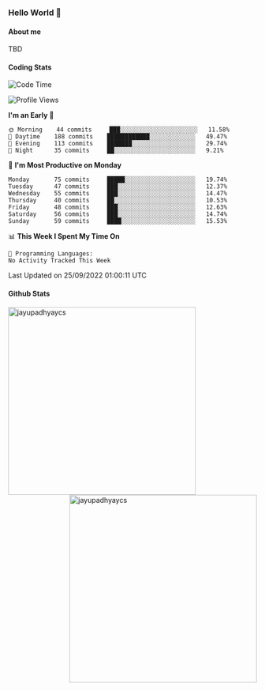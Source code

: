 ### Hello World 👋
#### About me
TBD
#### Coding Stats
<!--START_SECTION:waka-->
![Code Time](http://img.shields.io/badge/Code%20Time-210%20hrs%2045%20mins-blue)

![Profile Views](http://img.shields.io/badge/Profile%20Views-0-blue)

**I'm an Early 🐤** 

```text
🌞 Morning    44 commits     ███░░░░░░░░░░░░░░░░░░░░░░   11.58% 
🌆 Daytime    188 commits    ████████████░░░░░░░░░░░░░   49.47% 
🌃 Evening    113 commits    ███████░░░░░░░░░░░░░░░░░░   29.74% 
🌙 Night      35 commits     ██░░░░░░░░░░░░░░░░░░░░░░░   9.21%

```
📅 **I'm Most Productive on Monday** 

```text
Monday       75 commits     █████░░░░░░░░░░░░░░░░░░░░   19.74% 
Tuesday      47 commits     ███░░░░░░░░░░░░░░░░░░░░░░   12.37% 
Wednesday    55 commits     ███░░░░░░░░░░░░░░░░░░░░░░   14.47% 
Thursday     40 commits     ██░░░░░░░░░░░░░░░░░░░░░░░   10.53% 
Friday       48 commits     ███░░░░░░░░░░░░░░░░░░░░░░   12.63% 
Saturday     56 commits     ███░░░░░░░░░░░░░░░░░░░░░░   14.74% 
Sunday       59 commits     ████░░░░░░░░░░░░░░░░░░░░░   15.53%

```


📊 **This Week I Spent My Time On** 

```text
💬 Programming Languages: 
No Activity Tracked This Week

```


 Last Updated on 25/09/2022 01:00:11 UTC
<!--END_SECTION:waka-->
#### Github Stats

<p  ><img align="left" src="https://github-readme-stats.vercel.app/api/top-langs?username=jayupadhyaycs&theme=tokyonight&show_icons=true&locale=en&layout=compact" alt="jayupadhyaycs" width="380px"  /> 
<img align="right" src="https://github-readme-streak-stats.herokuapp.com/?user=jayupadhyaycs&theme=tokyonight&" alt="jayupadhyaycs" width="380px"/>
</p>




<!--
**JayUpadhyayCS/JayUpadhyayCS** is a ✨ _special_ ✨ repository because its `README.md` (this file) appears on your GitHub profile.

Here are some ideas to get you started:

- 🔭 I’m currently working on ...
- 🌱 I’m currently learning ...
- 👯 I’m looking to collaborate on ...
- 🤔 I’m looking for help with ...
- 💬 Ask me about ...
- 📫 How to reach me: ...
- 😄 Pronouns: ...
- ⚡ Fun fact: ...
-->
